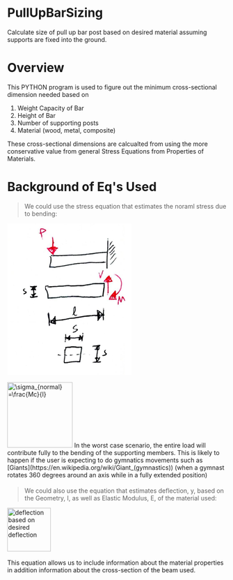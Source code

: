# PullUpBarSizing
Calculate size of pull up bar post based on desired material assuming supports are fixed into the ground.

# Overview
This PYTHON program is used to figure out the minimum cross-sectional dimension needed based on 
1) Weight Capacity of Bar
2) Height of Bar
3) Number of supporting posts
4) Material (wood, metal, composite)

These cross-sectional dimensions are calcualted from using the more conservative value from general Stress Equations from Properties of Materials.

# Background of Eq's Used
>We could use the stress equation that estimates the noraml stress due to bending:

![beam_drawing](https://github.com/SceneDuGreene/PullUpBarSizing/blob/main/bending_diagram.PNG)

<img src="https://latex.codecogs.com/svg.image?\sigma_{normal}&space;=\frac{Mc}{I}" title="\sigma_{normal} =\frac{Mc}{I}" width="150" height="150"/>
In the worst case scenario, the entire load will contribute fully to the bending of the supporting members. This is likely to happen if the user is expecting to do gymnatics movements such as [Giants](https://en.wikipedia.org/wiki/Giant_(gymnastics)) (when a gymnast rotates 360 degrees around an axis while in a fully extended position)

####
 
> We could also use the equation that estimates deflection, y, based on the Geometry, I, as well as Elastic Modulus, E, of the material used: 

<img src="https://latex.codecogs.com/svg.image?y=\frac{Pl^{3}}{3EI} " title="deflection based on desired deflection" width="100" height="100"/>

This equation allows us to include information about the material properties in addition information about the cross-section of the beam used.




